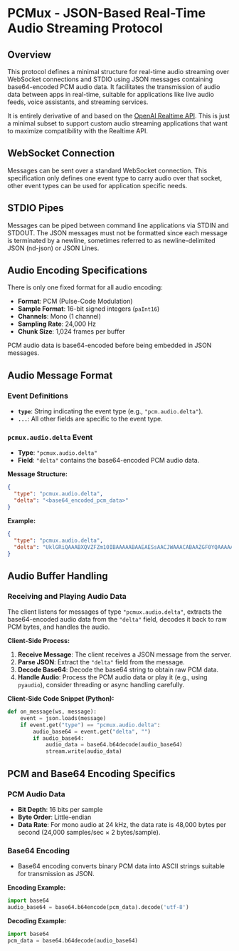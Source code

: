 # PCMux - JSON-Based Real-Time Audio Streaming Protocol

## Overview

This protocol defines a minimal structure for real-time audio streaming over WebSocket connections and STDIO using JSON messages containing base64-encoded PCM audio data. It facilitates the transmission of audio data between apps in real-time, suitable for applications like live audio feeds, voice assistants, and streaming services.

It is entirely derivative of and based on the [OpenAI Realtime API](https://platform.openai.com/docs/guides/realtime). This is just a minimal subset to support custom audio streaming applications that want to maximize compatibility with the Realtime API.

## WebSocket Connection

Messages can be sent over a standard WebSocket connection.  This specification only defines one event type to carry audio over that socket, other event types can be used for application specific needs.

## STDIO Pipes

Messages can be piped between command line applications via STDIN and STDOUT. The JSON messages must not be formatted since each message is terminated by a newline, sometimes referred to as newline-delimited JSON (nd-json) or JSON Lines.

## Audio Encoding Specifications

There is only one fixed format for all audio encoding:

- **Format**: PCM (Pulse-Code Modulation)
- **Sample Format**: 16-bit signed integers (`paInt16`)
- **Channels**: Mono (1 channel)
- **Sampling Rate**: 24,000 Hz
- **Chunk Size**: 1,024 frames per buffer

PCM audio data is base64-encoded before being embedded in JSON messages.

## Audio Message Format

### Event Definitions

- **`type`**: String indicating the event type (e.g., `"pcm.audio.delta"`).
- **`...`**: All other fields are specific to the event type.

### `pcmux.audio.delta` Event

- **Type**: `"pcmux.audio.delta"`
- **Field**: `"delta"` contains the base64-encoded PCM audio data.

**Message Structure:**

```json
{
  "type": "pcmux.audio.delta",
  "delta": "<base64_encoded_pcm_data>"
}
```

**Example:**

```json
{
  "type": "pcmux.audio.delta",
  "delta": "UklGRiQAAABXQVZFZm10IBAAAAABAAEAESsAACJWAAACABAAZGF0YQAAAAA="
}
```

## Audio Buffer Handling

### Receiving and Playing Audio Data

The client listens for messages of type `"pcmux.audio.delta"`, extracts the base64-encoded audio data from the `"delta"` field, decodes it back to raw PCM bytes, and handles the audio.

**Client-Side Process:**

1. **Receive Message**: The client receives a JSON message from the server.
2. **Parse JSON**: Extract the `"delta"` field from the message.
3. **Decode Base64**: Decode the base64 string to obtain raw PCM data.
4. **Handle Audio**: Process the PCM audio data or play it (e.g., using `pyaudio`), consider threading or async handling carefully.

**Client-Side Code Snippet (Python):**

```python
def on_message(ws, message):
    event = json.loads(message)
    if event.get("type") == "pcmux.audio.delta":
        audio_base64 = event.get("delta", "")
        if audio_base64:
            audio_data = base64.b64decode(audio_base64)
            stream.write(audio_data)
```

## PCM and Base64 Encoding Specifics

### PCM Audio Data

- **Bit Depth**: 16 bits per sample
- **Byte Order**: Little-endian
- **Data Rate**: For mono audio at 24 kHz, the data rate is 48,000 bytes per second (24,000 samples/sec × 2 bytes/sample).

### Base64 Encoding

- Base64 encoding converts binary PCM data into ASCII strings suitable for transmission as JSON.

**Encoding Example:**

```python
import base64
audio_base64 = base64.b64encode(pcm_data).decode('utf-8')
```

**Decoding Example:**

```python
import base64
pcm_data = base64.b64decode(audio_base64)
```
